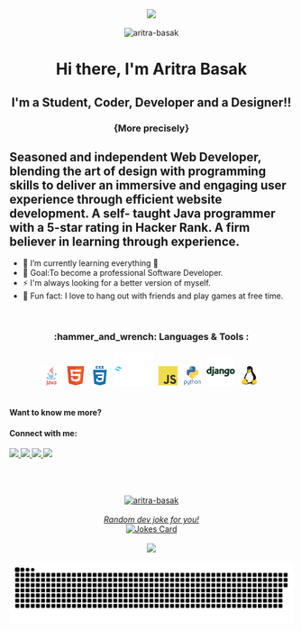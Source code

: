 <div align="center" > <img  src="https://github.com/Aritra-Basak/Repo_items/blob/main/hello-there-hi.gif" /> </div>
<p align="center"> <img src="https://komarev.com/ghpvc/?username=aritra-basak&label=Profile%20views&color=0e75b6&style=flat" alt="aritra-basak" /> </p>
<h1 align="center"> Hi there, I'm Aritra Basak </h1> 
<h2 align="center">I'm a Student, Coder, Developer and a Designer!!</h2>
<h3 align='center'>{More precisely}</h3>
<h2> Seasoned and independent Web Developer, blending the art of design with programming skills to deliver an immersive and engaging user experience through efficient website development. A self- taught Java programmer with a 5-star rating in Hacker Rank. A firm believer in learning through experience.</h2>

- 🌱 I’m currently learning everything 🤣
- 🥅 Goal:To become a professional Software Developer.
- ⚡ I'm always looking for a better version of myself.
- 👯 Fun fact: I love to hang out with friends and play games at free time.
<br>

<div align="center">
  
 <h3> :hammer_and_wrench: Languages & Tools :</h3>
<img src="https://github.com/devicons/devicon/blob/master/icons/java/java-original-wordmark.svg" title="Java" alt="Java" width="35" height="35"/>&nbsp;
<img src="https://github.com/devicons/devicon/blob/master/icons/html5/html5-original.svg" title="HTML5" alt="HTML" width="35" height="35"/>&nbsp;
<img src="https://github.com/devicons/devicon/blob/master/icons/css3/css3-plain-wordmark.svg"  title="CSS3" alt="CSS" width="35" height="35"/>&nbsp;
<img src="https://github.com/devicons/devicon/blob/master/icons/tailwindcss/tailwindcss-original-wordmark.svg" title="tailwind" alt="tailwind" width="70" height="60"/>&nbsp;
<img src="https://github.com/devicons/devicon/blob/master/icons/javascript/javascript-original.svg" title="JavaScript" alt="JavaScript" width="35" height="35"/>&nbsp;
<img src="https://github.com/devicons/devicon/blob/master/icons/python/python-original-wordmark.svg" title="Python" alt="Python" width="35" height="35"/>&nbsp;
<img src="https://github.com/devicons/devicon/blob/master/icons/django/django-plain-wordmark.svg" title="django" alt="django" width="50" height="50"/>&nbsp;
<img src="https://github.com/devicons/devicon/blob/master/icons/linux/linux-original.svg" title="linux" alt="linux" width="35" height="35"/>&nbsp;

</div>

<br>

<h4>Want to know me more?</h4>
<h4>Connect with me:</h4>

<a href="https://www.linkedin.com/in/aritra-basak-java-web-dev" target="_blank"><img src="https://img.shields.io/badge/LinkedIn-0077B5?style=for-the-badge&logo=linkedin&logoColor=white" />
<a href="https://twitter.com/im_aritra10" target="_blank"><img src="https://img.shields.io/badge/Twitter-1DA1F2?style=for-the-badge&logo=twitter&logoColor=white" />
<a href="https://www.hackerrank.com/basakaritra10" target="_blank"><img src="https://img.shields.io/badge/-Hackerrank-2EC866?style=for-the-badge&logo=HackerRank&logoColor=white" />
<a href="https://www.instagram.com/the_chemical_cocktail/" target="_blank"><img src="https://img.shields.io/badge/Instagram-E4405F?style=for-the-badge&logo=instagram&logoColor=white" /> 
  


<br>

[website]: https://aritra-basak.github.io/Main/Portfolio/index.html
[instagram]: https://www.instagram.com/mr._.aritra
[linkedin]: https://www.linkedin.com/in/aritra-basak-java-web-dev


<br>


<br>
<div align="center"><img  src="https://github-readme-streak-stats.herokuapp.com/?user=aritra-basak&" alt="aritra-basak" /></div>
<br>

<div align="center"><i>Random dev joke for you!</i><br> <img src="https://readme-jokes.vercel.app/api?hideBorder"alt="Jokes Card"/> </div>
<br>

<div align="center"> <img src="https://github.com/Aritra-Basak/Repo_items/blob/main/coding.gif" /> </div>

<a href=#><img src="contributions.svg"></a>




